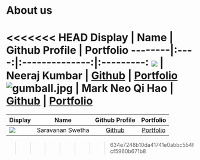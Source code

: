 # About us

<<<<<<< HEAD
Display | Name | Github Profile | Portfolio 
--------|:----:|:--------------:|:---------:
![](https://nus.instructure.com/images/thumbnails/1889759/an0Mp6dUc8X7JQSsTru3w37v24OKL2CvjasETO58) | Neeraj Kumbar | [Github](https://github.com/flyingapricot) | [Portfolio](docs/team/neerajkumbar.md)
![gumball.jpg](https://encrypted-tbn0.gstatic.com/images?q=tbn:ANd9GcRgZ7j0HTP8PmUJFy4_7VREGM8F625LVsfXXQ&s) | Mark Neo Qi Hao | [Github](https://github.com/Markneoneo) | [Portfolio](docs/team/Markneoqihao.md)
=======
Display |       Name       | Github Profile | Portfolio 
--------|:----------------:|:--------------:|:---------:
![](https://via.placeholder.com/100.png?text=Photo) | Saravanan Swetha | [Github](https://github.com/) | [Portfolio](docs/team/johndoe.md)
>>>>>>> 634e7248b10da41741e0abbc554fcf5960b671b8

